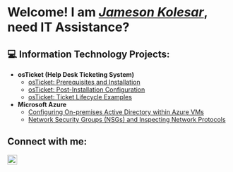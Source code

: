 <h1> Welcome! I am <b><i><a href="https://linkedin.com/in/Jameson-Kolesar">Jameson Kolesar</a></i></b>, need IT Assistance?</h1>

<h2>💻 Information Technology Projects:</h2>

- <b>osTicket (Help Desk Ticketing System)</b>
  - [osTicket: Prerequisites and Installation](https://github.com/JTYKolesar/osticket-prereqs)
  - [osTicket: Post-Installation Configuration](https://github.com/JTYKolesar/post-install-config)
  - [osTicket: Ticket Lifecycle Examples](https://github.com/JTYKolesar/ticket-lifecycle)
- <b>Microsoft Azure</b>
  - [Configuring On-premises Active Directory within Azure VMs](https://github.com/JTYKolesar/configure-ad)
  - [Network Security Groups (NSGs) and Inspecting Network Protocols](https://github.com/JTYKolesar/azure-network-protocols)

<h2>Connect with me:</h2>

[<img align="left" alt="Josh | LinkedIn" width="22px" src="https://cdn.jsdelivr.net/npm/simple-icons@v3/icons/linkedin.svg" />][linkedin]

[linkedin]: https://www.linkedin.com/in/jameson-kolesar/
